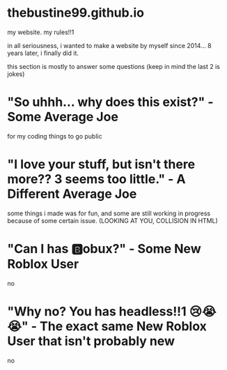 # thebustine99.github.io
my website. my rules!!1

in all seriousness, i wanted to make a website by myself since 2014... 8 years later, i finally did it.

this section is mostly to answer some questions (keep in mind the last 2 is jokes)
# "So uhhh... why does this exist?" - Some Average Joe
for my coding things to go public
# "I love your stuff, but isn't there more?? 3 seems too little." - A Different Average Joe
some things i made was for fun, and some are still working in progress because of some certain issue. (LOOKING AT YOU, COLLISION IN HTML)
# "Can I has 🅱️obux?" - Some New Roblox User
no
# "Why no? You has headless!!1 😢😭😭" - The exact same New Roblox User that isn't probably new
no
